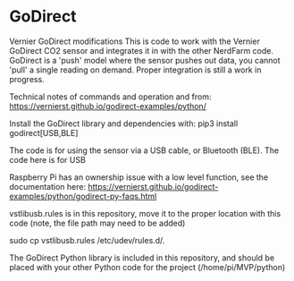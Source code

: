 # GoDirect
Vernier GoDirect modifications
This is code to work with the Vernier GoDirect CO2 sensor and integrates it in with the other NerdFarm code.
GoDirect is a 'push' model where the sensor pushes out data, you cannot 'pull' a single reading on demand.  Proper integration is still a work in progress.

Technical notes of commands and operation and from:
https://vernierst.github.io/godirect-examples/python/

Install the GoDirect library and dependencies with:
pip3 install godirect[USB,BLE]

The code is for using the sensor via a USB cable, or Bluetooth (BLE).  The code here is for USB

Raspberry Pi has an ownership issue with a low level function, see the documentation here:
https://vernierst.github.io/godirect-examples/python/godirect-py-faqs.html

vstlibusb.rules is in this repository, move it to the proper location with this code (note, the file path may need to be added)

sudo cp vstlibusb.rules /etc/udev/rules.d/.

The GoDirect Python library is included in this repository, and should be placed with your other Python code for the project (/home/pi/MVP/python)
